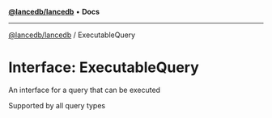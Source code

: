 [**@lancedb/lancedb**](../README.md) • **Docs**

***

[@lancedb/lancedb](../globals.md) / ExecutableQuery

# Interface: ExecutableQuery

An interface for a query that can be executed

Supported by all query types
